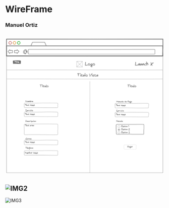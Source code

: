 # WireFrame
### Manuel Ortiz

![IMG1](https://github.com/ManuOSMx/launchx/blob/main/frontend/practicas/img/WF_1.png)
---
![IMG2](https://github.com/ManuOSMx/launchx/blob/main/frontend/practicas/img/WF_2.png)
---
![IMG3](https://github.com/ManuOSMx/launchx/blob/main/frontend/practicas/img/WF_3.png)